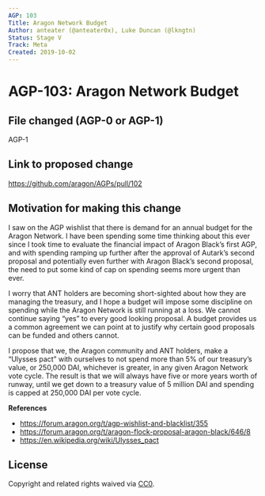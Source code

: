 ```yaml
---
AGP: 103
Title: Aragon Network Budget
Author: anteater (@anteater0x), Luke Duncan (@lkngtn)
Status: Stage V
Track: Meta
Created: 2019-10-02
---
```


# AGP-103: Aragon Network Budget

## File changed (AGP-0 or AGP-1)

AGP-1

## Link to proposed change

https://github.com/aragon/AGPs/pull/102

## Motivation for making this change

I saw on the AGP wishlist that there is demand for an annual budget for the Aragon Network. I have been spending some time thinking about this ever since I took time to evaluate the financial impact of Aragon Black’s first AGP, and with spending ramping up further after the approval of Autark’s second proposal and potentially even further with Aragon Black’s second proposal, the need to put some kind of cap on spending seems more urgent than ever.

I worry that ANT holders are becoming short-sighted about how they are managing the treasury, and I hope a budget will impose some discipline on spending while the Aragon Network is still running at a loss. We cannot continue saying “yes” to every good looking proposal. A budget provides us a common agreement we can point at to justify why certain good proposals can be funded and others cannot.

I propose that we, the Aragon community and ANT holders, make a “Ulysses pact” with ourselves to not spend more than 5% of our treasury’s value, or 250,000 DAI, whichever is greater, in any given Aragon Network vote cycle. The result is that we will always have five or more years worth of runway, until we get down to a treasury value of 5 million DAI and spending is capped at 250,000 DAI per vote cycle.

**References**
- https://forum.aragon.org/t/agp-wishlist-and-blacklist/355
- https://forum.aragon.org/t/aragon-flock-proposal-aragon-black/646/8
- https://en.wikipedia.org/wiki/Ulysses_pact

## License
Copyright and related rights waived via [CC0](https://creativecommons.org/publicdomain/zero/1.0/).
